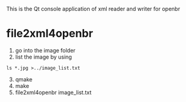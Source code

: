 This is the Qt console application of xml reader and writer for openbr

# file2xml4openbr
1. go into the image folder
2. list the image by using
```
ls *.jpg >../image_list.txt
```
3. qmake
4. make
5. file2xml4openbr image_list.txt
